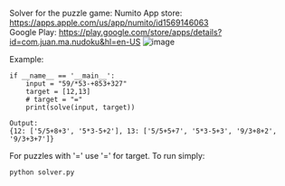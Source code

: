 Solver for the puzzle game: Numito
App store: https://apps.apple.com/us/app/numito/id1569146063 <br>
Google Play: https://play.google.com/store/apps/details?id=com.juan.ma.nudoku&hl=en-US
![image](https://github.com/user-attachments/assets/18582f0a-3615-4c4f-a4d5-d0dec05f622c?s=30)

Example:
```
if __name__ == '__main__':
    input = "59/*53-+853+327"
    target = [12,13]
    # target = "="
    print(solve(input, target))
```
```
Output:
{12: ['5/5+8+3', '5*3-5+2'], 13: ['5/5+5+7', '5*3-5+3', '9/3+8+2', '9/3+3+7']}
```
For puzzles with '=' use '=' for target. 
To run simply:
```
python solver.py
```



  
